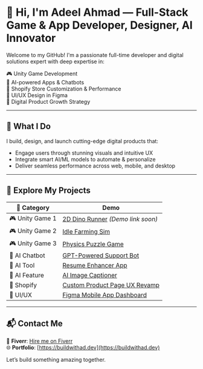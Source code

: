 # 👋 Hi, I'm Adeel Ahmad — Full-Stack Game & App Developer, Designer, AI Innovator

Welcome to my GitHub! I'm a passionate full-time developer and digital solutions expert with deep expertise in:

🎮 Unity Game Development  
🤖 AI-powered Apps & Chatbots  
🛒 Shopify Store Customization & Performance  
🎨 UI/UX Design in Figma  
🧠 Digital Product Growth Strategy

---

## 🚀 What I Do

I build, design, and launch cutting-edge digital products that:

- Engage users through stunning visuals and intuitive UX
- Integrate smart AI/ML models to automate & personalize
- Deliver seamless performance across web, mobile, and desktop

---

## 🔧 Explore My Projects

| 🔗 Category     | Demo                                   |
| --------------- | -------------------------------------- |
| 🎮 Unity Game 1 | [2D Dino Runner](#) _(Demo link soon)_ |
| 🎮 Unity Game 2 | [Idle Farming Sim](#)                  |
| 🎮 Unity Game 3 | [Physics Puzzle Game](#)               |
| 🤖 AI Chatbot   | [GPT-Powered Support Bot](#)           |
| 🤖 AI Tool      | [Resume Enhancer App](#)               |
| 🤖 AI Feature   | [AI Image Captioner](#)                |
| 🛒 Shopify      | [Custom Product Page UX Revamp](#)     |
| 🎨 UI/UX        | [Figma Mobile App Dashboard](#)        |

---

## 📬 Contact Me

📨 **Fiverr**: [Hire me on Fiverr](https://www.fiverr.com/s/o8pykD8)  
🌐 **Portfolio**: [https://buildwithad.dev](https://buildwithad.dev)

Let’s build something amazing together.
